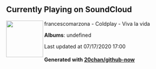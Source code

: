 ## Currently Playing on SoundCloud

[<img align="left" width="100" src="https://i1.sndcdn.com/avatars-000030316712-tau1u9-t120x120.jpg">](https://soundcloud.com/francescomarzona/coldplay-viva-la-vida)

francescomarzona - Coldplay - Viva la vida

**Albums**: undefined

Last updated at 07/17/2020 17:00

#### Generated with [20chan/github-now](https://github.com/20chan/github-now)


<!--
**20chan/20chan** is a ✨ _special_ ✨ repository because its `README.md` (this file) appears on your GitHub profile.

Here are some ideas to get you started:

- 🔭 I’m currently working on ...
- 🌱 I’m currently learning ...
- 👯 I’m looking to collaborate on ...
- 🤔 I’m looking for help with ...
- 💬 Ask me about ...
- 📫 How to reach me: ...
- 😄 Pronouns: ...
- ⚡ Fun fact: ...
-->
